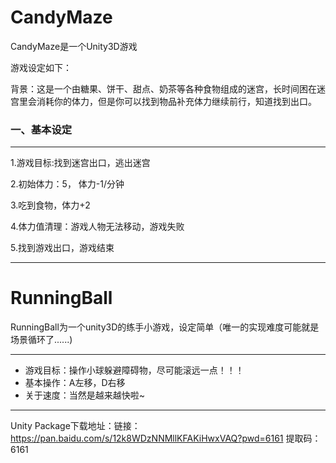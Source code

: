 # CandyMaze
CandyMaze是一个Unity3D游戏

游戏设定如下：

背景：这是一个由糖果、饼干、甜点、奶茶等各种食物组成的迷宫，长时间困在迷宫里会消耗你的体力，但是你可以找到物品补充体力继续前行，知道找到出口。

### 一、基本设定
***
1.游戏目标:找到迷宫出口，逃出迷宫

2.初始体力：5， 体力-1/分钟

3.吃到食物，体力+2

4.体力值清理：游戏人物无法移动，游戏失败

5.找到游戏出口，游戏结束

***

# RunningBall
RunningBall为一个unity3D的练手小游戏，设定简单（唯一的实现难度可能就是场景循环了......)

***
* 游戏目标：操作小球躲避障碍物，尽可能滚远一点！！！
* 基本操作：A左移，D右移
* 关于速度：当然是越来越快啦~
***


Unity Package下载地址：链接：https://pan.baidu.com/s/12k8WDzNNMllKFAKiHwxVAQ?pwd=6161 
提取码：6161 
